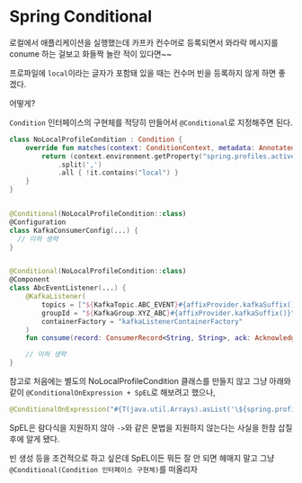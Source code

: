 # Spring Conditional

로컬에서 애플리케이션을 실행했는데 카프카 컨수머로 등록되면서 와라락 메시지를 conume 하는 걸보고 화들짝 놀란 적이 있다면~~

프로파일에 `local`이라는 글자가 포함돼 있을 때는 컨수머 빈을 등록하지 않게 하면 좋겠다.

어떻게?

`Condition` 인터페이스의 구현체를 적당히 만들어서 `@Conditional`로 지정해주면 된다.


```kotlin
class NoLocalProfileCondition : Condition {
    override fun matches(context: ConditionContext, metadata: AnnotatedTypeMetadata): Boolean {
        return (context.environment.getProperty("spring.profiles.active") ?: "")
            .split(',')
            .all { !it.contains("local") }
    }
}


@Conditional(NoLocalProfileCondition::class)
@Configuration
class KafkaConsumerConfig(...) {
  // 이하 생략    
}


@Conditional(NoLocalProfileCondition::class)
@Component
class AbcEventListener(...) {
    @KafkaListener(
        topics = ["${KafkaTopic.ABC_EVENT}#{affixProvider.kafkaSuffix()}"],
        groupId = "${KafkaGroup.XYZ_ABC}#{affixProvider.kafkaSuffix()}",
        containerFactory = "kafkaListenerContainerFactory"
    )
    fun consume(record: ConsumerRecord<String, String>, ack: Acknowledgment) {

    // 이하 생략
}
```

참고로 처음에는 별도의 NoLocalProfileCondition 클래스를 만들지 않고 그냥 아래와 같이 `@ConditionalOnExpression + SpEL`로 해보려고 했으나,

```kotlin
@ConditionalOnExpression("#{T(java.util.Arrays).asList('\${spring.profiles.active}'.split(',')).stream().allMatch(p -> !p.contains('local')))
```

SpEL은 람다식을 지원하지 않아 `->`와 같은 문법을 지원하지 않는다는 사실을 한참 삽질 후에 알게 됐다.

빈 생성 등을 조건적으로 하고 싶은데 SpEL이든 뭐든 잘 안 되면 헤매지 말고 그냥 `@Conditional(Condition 인터페이스 구현체)`를 떠올리자

